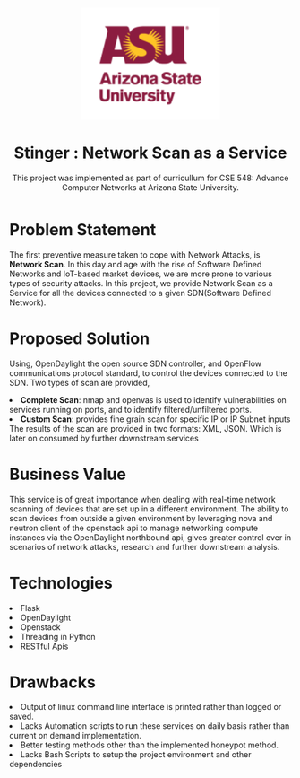 <div style="text-align:center; margin: 50px 0"><img src ="/docs/images/asu-logo.png" height="200"/>

# Stinger : Network Scan as a Service

<p>This project was implemented as part of curricullum for CSE 548: Advance Computer Networks at Arizona State University.</p>

</div>

# Problem Statement 

<p>The first preventive measure taken to cope with Network Attacks, is <b>Network Scan</b>. In this day and age with the rise of Software Defined Networks and IoT-based market devices, we are more prone to various types of security attacks. In this project, we provide Network Scan as a Service for all the devices connected to a given SDN(Software Defined Network).</p>
 
# Proposed Solution
<p>Using, OpenDaylight the open source SDN controller, and OpenFlow communications protocol standard, to control the devices connected to the SDN.
Two types of scan are provided,
 <li><b>Complete Scan</b>: nmap and openvas is used to identify vulnerabilities on services running on ports, and to identify filtered/unfiltered ports.</li>
 <li><b>Custom Scan</b>: provides fine grain scan for specific IP or IP Subnet inputs</li>
 The results of the scan are provided in two formats: XML, JSON. Which is later on consumed by further downstream services</p>
 
# Business Value
<p>This service is of great importance when dealing with real-time network scanning of devices that are set up in a different environment. The ability to scan devices from outside a given environment by leveraging nova and neutron client of the openstack api to manage networking compute instances via the OpenDaylight northbound api, gives greater control over in scenarios of network attacks, research and further downstream analysis.</p>

# Technologies
<p>
<li>Flask</li>
<li>OpenDaylight</li>
<li>Openstack</li>
<li>Threading in Python</li>
<li>RESTful Apis</li>
</p>

# Drawbacks 

<p>
<li>Output of linux command line interface is printed rather than logged or saved. </li>
<li>Lacks Automation scripts to run these services on daily basis rather than current on demand implementation.</li>
<li>Better testing methods other than the implemented honeypot method.</li>
<li>Lacks Bash Scripts to setup the project environment and other dependencies</li>
</p>






